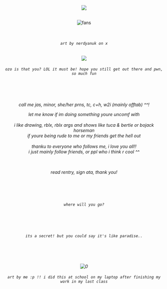<div align=center>
<img src="https://readme-typing-svg.herokuapp.com?font=Fira+Code&size=22&pause=1000&color=CACACA&center=true&vCenter=true&width=600&lines=check+my+links+bc+yes!!%3F;kay%2C+velvet+and+my+pt+moots+ily" />
</div>

<!-- ^ stays up there ^ -->
<br>

<div align=center>
  
![fans](https://komarev.com/ghpvc/?username=chanceglazer&color=F9D627&style=plastic-square)



</div>

<br>

<div align=center>
  
  <i><h6>``art by nerdyanuk on x`` </h6></i>

</div>

<div align=center>
<img src="https://files.catbox.moe/yt3tgt.png" />

  <i><h6>``ozo is that you? LOL it must be! hope you still get out there and pwn, so much fun`` </h6></i>

</div>

<br>
<br>
<br>

<div align=center>
<i> call me jas, minor, she/her prns, tc, c+h, w2i (mainly offtab) ^^!
  
let me know if im doing something youre uncomf with
<br>
<br>
i like drawing, rblx, rblx args and shows like tuca & bertie or bojack horseman
<br>
<i>if youre being rude to me or my friends get the hell out</i>
<br>
<br>
<i> thanku to everyone who follows me, i love you all!! </i>
<br>
<i> i just mainly follow friends, or ppl who i think r cool ^^ </i>
</div>
<br>
<br>
<div align=center>
<i>read rentry, sign ata, thank you!</i>

<br>
<br>
<br>
<br>
<br>

<div align=center>
  
  <i><h6>``where will you go?`` </h6></i>
  <br>
  <br>
  
<i><h6>``its a secret! but you could say it's like paradise..`` </h6></i>


</div>

<br>
<br>
<div align=center>
  
![0](https://github.com/user-attachments/assets/44274031-a65f-43c1-a58b-4539ea93d1eb)



  <i><h6>``art by me :p !! i did this at school on my laptop after finishing my work in my last class`` </h6></i>

</div>

